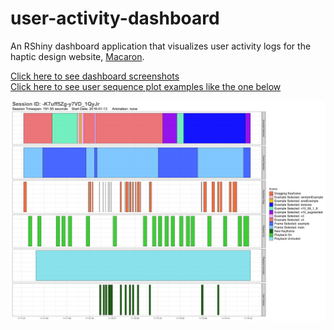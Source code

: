 # user-activity-dashboard
An RShiny dashboard application that visualizes user activity logs for the haptic design website, [Macaron](http://hapticdesign.github.io/macaron/). <br>

[Click here to see dashboard screenshots](Dashboard_Screenshots)<br>
[Click here to see user sequence plot examples like the one below](User_Sequence_Plot_Examples)<br>

![Sequence Plot](User_Sequence_Plot_Examples/-K7uff5Zg-y7VD_1QyJr.png)
